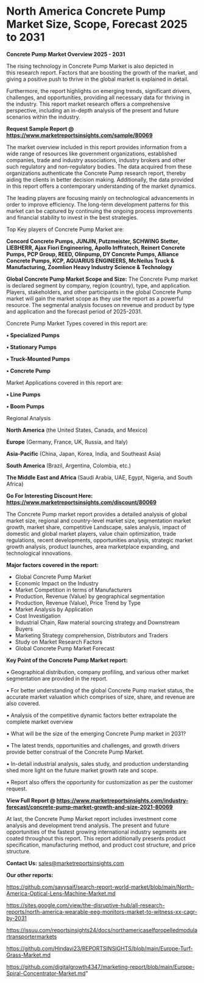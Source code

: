# North America Concrete Pump Market Size, Scope, Forecast 2025 to 2031

<Strong> Concrete Pump Market Overview 2025 - 2031</strong>

The rising technology in Concrete Pump Market is also depicted in this research report. Factors that are boosting the growth of the market, and giving a positive push to thrive in the global market is explained in detail.

Furthermore, the report highlights on emerging trends, significant drivers, challenges, and opportunities, providing all necessary data for thriving in the industry. This report market research offers a comprehensive perspective, including an in-depth analysis of the present and future scenarios within the industry.

<strong>Request Sample Report @ <a href=https://www.marketreportsinsights.com/sample/80069>https://www.marketreportsinsights.com/sample/80069</a></strong>

The market overview included in this report provides information from a wide range of resources like government organizations, established companies, trade and industry associations, industry brokers and other such regulatory and non-regulatory bodies. The data acquired from these organizations authenticate the Concrete Pump research report, thereby aiding the clients in better decision making. Additionally, the data provided in this report offers a contemporary understanding of the market dynamics.

The leading players are focusing mainly on technological advancements in order to improve efficiency. The long-term development patterns for this market can be captured by continuing the ongoing process improvements and financial stability to invest in the best strategies.

Top Key players of Concrete Pump Market are:

<strong>Concord Concrete Pumps, JUNJIN, Putzmeister, SCHWING Stetter, LIEBHERR, Ajax Fiori Engineering, Apollo Inffratech, Reinert Concrete Pumps, PCP Group, REED, Olinpump, DY Concrete Pumps, Alliance Concrete Pumps, KCP, AQUARIUS ENGINEERS, McNeilus Truck & Manufacturing, Zoomlion Heavy Industry Science & Technology</strong>

<strong><b>Global Concrete Pump Market Scope and Size:</b></strong>
The Concrete Pump market is declared segment by company, region (country), type, and application. Players, stakeholders, and other participants in the global Concrete Pump market will gain the market scope as they use the report as a powerful resource. The segmental analysis focuses on revenue and product by type and application and the forecast period of 2025-2031.

Concrete Pump Market Types covered in this report are:

<strong>• Specialized Pumps

• Stationary Pumps

• Truck-Mounted Pumps

• Concrete Pump</strong>

Market Applications covered in this report are:

<strong>• Line Pumps

• Boom Pumps</strong> 

Regional Analysis

<strong>North America</strong> (the United States, Canada, and Mexico)

<strong>Europe</strong> (Germany, France, UK, Russia, and Italy)

<strong>Asia-Pacific</strong> (China, Japan, Korea, India, and Southeast Asia)

<strong>South America</strong> (Brazil, Argentina, Colombia, etc.)

<strong>The Middle East and Africa</strong> (Saudi Arabia, UAE, Egypt, Nigeria, and South Africa)

<strong>Go For Interesting Discount Here: <a href=https://www.marketreportsinsights.com/discount/80069>https://www.marketreportsinsights.com/discount/80069</a></strong>

The Concrete Pump market report provides a detailed analysis of global market size, regional and country-level market size, segmentation market growth, market share, competitive Landscape, sales analysis, impact of domestic and global market players, value chain optimization, trade regulations, recent developments, opportunities analysis, strategic market growth analysis, product launches, area marketplace expanding, and technological innovations.

<strong><b>Major factors covered in the report:</b></strong>
<ul>
  <li>Global Concrete Pump Market </li>
  <li>Economic Impact on the Industry</li>
  <li>Market Competition in terms of Manufacturers</li>
  <li>Production, Revenue (Value) by geographical segmentation</li>
  <li>Production, Revenue (Value), Price Trend by Type</li>
  <li>Market Analysis by Application</li>
  <li>Cost Investigation</li>
  <li>Industrial Chain, Raw material sourcing strategy and Downstream Buyers</li>
  <li>Marketing Strategy comprehension, Distributors and Traders</li>
  <li>Study on Market Research Factors</li>
  <li>Global Concrete Pump Market Forecast</li>
</ul>

<strong><b>Key Point of the Concrete Pump Market report:</b></strong>

• Geographical distribution, company profiling, and various other market segmentation are provided in the report.

• For better understanding of the global Concrete Pump market status, the accurate market valuation which comprises of size, share, and revenue are also covered.

• Analysis of the competitive dynamic factors better extrapolate the complete market overview

• What will be the size of the emerging Concrete Pump market in 2031?

• The latest trends, opportunities and challenges, and growth drivers provide better construal of the Concrete Pump Market.

• In-detail industrial analysis, sales study, and production understanding shed more light on the future market growth rate and scope.

• Report also offers the opportunity for customization as per the customer request.

<strong><b>View Full Report @ <a href=https://www.marketreportsinsights.com/industry-forecast/concrete-pump-market-growth-and-size-2021-80069>https://www.marketreportsinsights.com/industry-forecast/concrete-pump-market-growth-and-size-2021-80069</a></b></strong>


At last, the Concrete Pump Market report includes investment come analysis and development trend analysis. The present and future opportunities of the fastest growing international industry segments are coated throughout this report. This report additionally presents product specification, manufacturing method, and product cost structure, and price structure.

<strong>Contact Us:</strong>
sales@marketreportsinsights.com

<strong>Our other reports:</strong>

<a href=https://github.com/sayysaif/search-report-world-market/blob/main/North-America-Optical-Lens-Machine-Market.md>https://github.com/sayysaif/search-report-world-market/blob/main/North-America-Optical-Lens-Machine-Market.md</a>

<a href=https://sites.google.com/view/the-disruptive-hub/all-research-reports/north-america-wearable-eeg-monitors-market-to-witness-xx-cagr-by-2031>https://sites.google.com/view/the-disruptive-hub/all-research-reports/north-america-wearable-eeg-monitors-market-to-witness-xx-cagr-by-2031</a>

<a href=https://issuu.com/reportsinsights24/docs/northamericaselfpropelledmodulartransportermarkets>https://issuu.com/reportsinsights24/docs/northamericaselfpropelledmodulartransportermarkets</a>

<a href=https://github.com/Hindavi23/REPORTSINSIGHTS/blob/main/Europe-Turf-Grass-Market.md>https://github.com/Hindavi23/REPORTSINSIGHTS/blob/main/Europe-Turf-Grass-Market.md</a>

<a href=https://github.com/digitalgrowth4347/marketing-report/blob/main/Europe-Spiral-Concentrator-Market.md>https://github.com/digitalgrowth4347/marketing-report/blob/main/Europe-Spiral-Concentrator-Market.md</a>"
